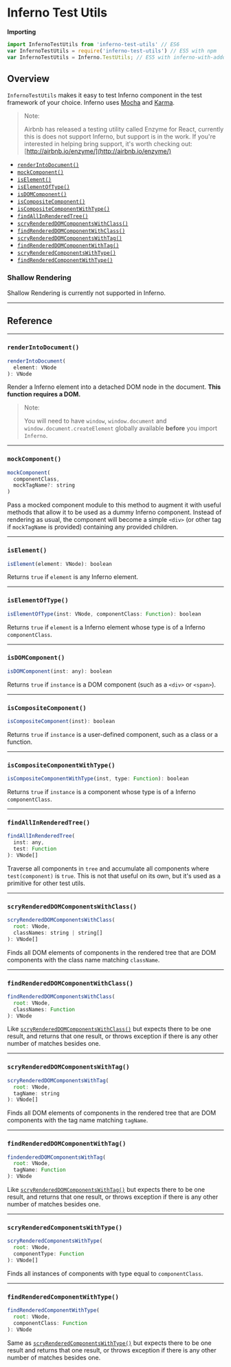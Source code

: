 # Inferno Test Utils

**Importing**

```javascript
import InfernoTestUtils from 'inferno-test-utils' // ES6
var InfernoTestUtils = require('inferno-test-utils') // ES5 with npm
var InfernoTestUtils = Inferno.TestUtils; // ES5 with inferno-with-addons.js
```

## Overview

`InfernoTestUtils` makes it easy to test Inferno component in the test framework of your choice. Inferno uses [Mocha](https://mochajs.org) and [Karma](https://www.karmajs.org). 

> Note:
>
> Airbnb has released a testing utility called Enzyme for React, currently this is does not support Inferno, but support is in the work. If you're interested in helping bring support, it's worth checking out: [http://airbnb.io/enzyme/](http://airbnb.io/enzyme/)

 - [`renderIntoDocument()`](#renderintodocument)
 - [`mockComponent()`](#mockcomponent)
 - [`isElement()`](#iselement)
 - [`isElementOfType()`](#iselementoftype)
 - [`isDOMComponent()`](#isdomcomponent)
 - [`isCompositeComponent()`](#iscompositecomponent)
 - [`isCompositeComponentWithType()`](#iscompositecomponentwithtype)
 - [`findAllInRenderedTree()`](#findallinrenderedtree)
 - [`scryRenderedDOMComponentsWithClass()`](#scryrendereddomcomponentswithclass)
 - [`findRenderedDOMComponentWithClass()`](#findrendereddomcomponentwithclass)
 - [`scryRenderedDOMComponentsWithTag()`](#scryrendereddomcomponentswithtag)
 - [`findRenderedDOMComponentWithTag()`](#findrendereddomcomponentwithtag)
 - [`scryRenderedComponentsWithType()`](#scryrenderedcomponentswithtype)
 - [`findRenderedComponentWithType()`](#findrenderedcomponentwithtype)

### Shallow Rendering

Shallow Rendering is currently not supported in Inferno. 

* * *

## Reference

* * *

### `renderIntoDocument()`

```javascript
renderIntoDocument(
  element: VNode
): VNode
```

Render a Inferno element into a detached DOM node in the document. **This function requires a DOM.**

> Note:
>
> You will need to have `window`, `window.document` and `window.document.createElement` globally available **before** you import `Inferno`.

* * *

### `mockComponent()`

```javascript
mockComponent(
  componentClass,
  mockTagName?: string
)
```

Pass a mocked component module to this method to augment it with useful methods that allow it to be used as a dummy Inferno component. Instead of rendering as usual, the component will become a simple `<div>` (or other tag if `mockTagName` is provided) containing any provided children.

* * *

### `isElement()`

```javascript
isElement(element: VNode): boolean
```

Returns `true` if `element` is any Inferno element.

* * *

### `isElementOfType()`

```javascript
isElementOfType(inst: VNode, componentClass: Function): boolean
```

Returns `true` if `element` is a Inferno element whose type is of a Inferno `componentClass`.

* * *

### `isDOMComponent()`

```javascript
isDOMComponent(inst: any): boolean
```

Returns `true` if `instance` is a DOM component (such as a `<div>` or `<span>`).

* * *

### `isCompositeComponent()`

```javascript
isCompositeComponent(inst): boolean
```

Returns `true` if `instance` is a user-defined component, such as a class or a function.

* * *

### `isCompositeComponentWithType()`

```javascript
isCompositeComponentWithType(inst, type: Function): boolean
```

Returns `true` if `instance` is a component whose type is of a Inferno `componentClass`.

* * *

### `findAllInRenderedTree()`

```javascript
findAllInRenderedTree(
  inst: any,
  test: Function
): VNode[]
```

Traverse all components in `tree` and accumulate all components where `test(component)` is `true`. This is not that useful on its own, but it's used as a primitive for other test utils.

* * *

### `scryRenderedDOMComponentsWithClass()`

```javascript
scryRenderedDOMComponentsWithClass(
  root: VNode,
  classNames: string | string[]
): VNode[]
```

Finds all DOM elements of components in the rendered tree that are DOM components with the class name matching `className`.

* * *

### `findRenderedDOMComponentWithClass()`

```javascript
findRenderedDOMComponentsWithClass(
  root: VNode,
  classNames: Function
): VNode
```

Like [`scryRenderedDOMComponentsWithClass()`](#scryrendereddomcomponentswithclass) but expects there to be one result, and returns that one result, or throws exception if there is any other number of matches besides one.

* * *

### `scryRenderedDOMComponentsWithTag()`

```javascript
scryRenderedDOMComponentsWithTag(
  root: VNode, 
  tagName: string
): VNode[]
```

Finds all DOM elements of components in the rendered tree that are DOM components with the tag name matching `tagName`.

* * *

### `findRenderedDOMComponentWithTag()`

```javascript
findenderedDOMComponentsWithTag(
  root: VNode,
  tagName: Function
): VNode
```

Like [`scryRenderedDOMComponentsWithTag()`](#scryrendereddomcomponentswithtag) but expects there to be one result, and returns that one result, or throws exception if there is any other number of matches besides one.

* * *

### `scryRenderedComponentsWithType()`

```javascript
scryRenderedComponentsWithType(
  root: VNode,
  componentType: Function
): VNode[]
```

Finds all instances of components with type equal to `componentClass`.

* * *

### `findRenderedComponentWithType()`

```javascript
findRenderedComponentWithType(
  root: VNode,
  componentClass: Function
): VNode
```

Same as [`scryRenderedComponentsWithType()`](#scryrenderedcomponentswithtype) but expects there to be one result and returns that one result, or throws exception if there is any other number of matches besides one.
